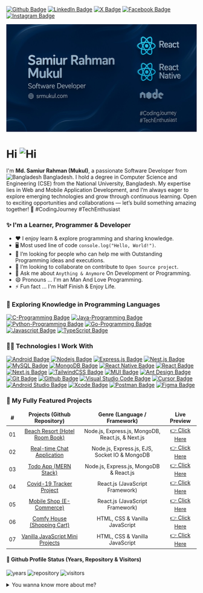 [![Github Badge](https://img.shields.io/badge/Github-0077B5?style=for-the-badge&logo=github&logoColor=white)](https://www.github.com/SamiurRahmanMukul)
[![LinkedIn Badge](https://img.shields.io/badge/LinkedIn-0077B5?style=for-the-badge&logo=linkedin&logoColor=white)](https://www.linkedin.com/in/SamiurRahmanMukul)
[![X Badge](https://img.shields.io/badge/Twitter-000000?style=for-the-badge&logo=x&logoColor=white)](https://x.com/SamiurRahMukul)
[![Facebook Badge](https://img.shields.io/badge/Facebook-1877F2?style=for-the-badge&logo=facebook&logoColor=white)](https://www.facebook.com/SamiurRahmanMukul)
[![Instagram Badge](https://img.shields.io/badge/Instagram-E4405F?style=for-the-badge&logo=instagram&logoColor=white)](https://www.instagram.com/samiur_rahman_mukul)

![Github Banner](https://raw.githubusercontent.com/SamiurRahmanMukul/SamiurRahmanMukul/main/assets/github-banner-v4.1.png)

# Hi <img src="https://user-images.githubusercontent.com/1303154/88677602-1635ba80-d120-11ea-84d8-d263ba5fc3c0.gif" width="28px" alt="Hi">

I'm **Md. Samiur Rahman (Mukul)**, a passionate Software Developer from <img src="https://flagcdn.com/16x12/bd.png" width="16" height="12" alt="Bangladesh"> Bangladesh. I hold a degree in Computer Science and Engineering (CSE) from the National University, Bangladesh. My expertise lies in Web and Mobile Application Development, and I’m always eager to explore emerging technologies and grow through continuous learning. Open to exciting opportunities and collaborations — let’s build something amazing together! 🚀 #CodingJourney #TechEnthusiast

### ✨ I'm a Learner, Programmer & Developer

- ❤️ I enjoy learn & explore programming and sharing knowledge. <br/>
- 🖥️ Most used line of code `console.log("Hello, World!")`. <br/>
- 🤔 I’m looking for people who can help me with Outstanding Programming ideas and executions. <br/>
- 👯 I’m looking to collaborate on contribute to `Open Source project`. <br/>
- 💬 Ask me about `Anything & Anymore` On Development or Programming. <br/>
- 😄 Pronouns ... I'm an Man And Love Programming. <br/>
- ⚡ Fun fact ... I'm Half Finish & Enjoy Life. <br/>

### 🏫 Exploring Knowledge in Programming Languages

[![C-Programming Badge](https://img.shields.io/badge/-C_Programmign_Language-blue?style=for-the-badge&labelColor=black&logo=c&logoColor=blue)](https://devdocs.io/c)
[![Java-Programming Badge](https://img.shields.io/badge/-Java_Programmign_Language-red?style=for-the-badge&labelColor=black&logo=java&logoColor=red)](https://docs.oracle.com/en/java)
[![Python-Programming Badge](https://img.shields.io/badge/-Python_Programmign_Language-4B8BBE?style=for-the-badge&labelColor=black&logo=python&logoColor=4B8BBE)](https://docs.python.org/3)
[![Go-Programming Badge](https://img.shields.io/badge/-Go_Programmign_Language-00ADD8?style=for-the-badge&labelColor=black&logo=go&logoColor=00ADD8)](https://go.dev/doc)
[![Javascript Badge](https://img.shields.io/badge/-JavaScript_Programmign_Language-yellow?style=for-the-badge&labelColor=black&logo=javascript&logoColor=yellow)](https://www.w3schools.com/js/default.asp)
[![TypeScript Badge](https://img.shields.io/badge/-TypeScript_Programmign_Language-blue?style=for-the-badge&labelColor=black&logo=typescript&logoColor=blue)](https://www.typescriptlang.org/docs)

### 👩‍💻 Technologies I Work With

[![Android Badge](https://img.shields.io/badge/-Android%20APP%20Development-3C873A?style=for-the-badge&labelColor=black&logo=android&logoColor=3C873A)](https://developer.android.com/docs)
[![Nodejs Badge](https://img.shields.io/badge/-Node.js-3C873A?style=for-the-badge&labelColor=black&logo=node.js&logoColor=3C873A)](https://nodejs.org/en/docs)
[![Express.js Badge](https://img.shields.io/badge/-Express.js-303030?style=for-the-badge&labelColor=black&logo=express&logoColor=white)](https://expressjs.com/en/5x/api.html)
[![Nest.js Badge](https://img.shields.io/badge/-Nest.js-E0234E?style=for-the-badge&labelColor=black&logo=nestjs&logoColor=white)](https://docs.nestjs.com)
[![MySQL Badge](https://img.shields.io/badge/-MySQL-F29111?style=for-the-badge&labelColor=black&logo=mysql&logoColor=white)](https://dev.mysql.com/doc)
[![MongoDB Badge](https://img.shields.io/badge/-MongoDB-4EA94B?style=for-the-badge&labelColor=black&logo=mongodb&logoColor=4EA94B)](https://docs.mongodb.com)
[![React Native Badge](https://img.shields.io/badge/-React_Native-61DBFB?style=for-the-badge&labelColor=black&logo=react&logoColor=61DBFB)](https://reactnative.dev/docs/getting-started)
[![React Badge](https://img.shields.io/badge/-React.js-61DBFB?style=for-the-badge&labelColor=black&logo=react&logoColor=61DBFB)](https://react.dev/reference/react)
[![Next.js Badge](https://img.shields.io/badge/-Next.js-303030?style=for-the-badge&labelColor=black&logo=next.js&logoColor=white)](https://nextjs.org/docs)
[![TailwindCSS Badge](https://img.shields.io/badge/-Tailwind_CSS-38B2AC?style=for-the-badge&labelColor=black&logo=tailwind-css&logoColor=white)](https://tailwindcss.com/docs/installation)
[![MUI Badge](https://img.shields.io/badge/-MUI-007FFF?style=for-the-badge&labelColor=black&logo=mui&logoColor=white)](https://mui.com/material-ui/getting-started)
[![Ant Design Badge](https://img.shields.io/badge/-Ant_Design-0170FE?style=for-the-badge&labelColor=black&logo=ant-design&logoColor=white)](https://ant.design/components/overview)
[![Git Badge](https://img.shields.io/badge/-Git-F05032?style=for-the-badge&labelColor=black&logo=git&logoColor=F05032)](https://git-scm.com/downloads)
[![Github Badge](https://img.shields.io/badge/-Github-4078c0?style=for-the-badge&labelColor=black&logo=github&logoColor=white)](https://github.com)
[![Visual Studio Code Badge](https://img.shields.io/badge/-Visual_Studio_Code-007ACC?style=for-the-badge&labelColor=black&logo=visual-studio-code&logoColor=007ACC)](https://code.visualstudio.com)
[![Cursor Badge](https://img.shields.io/badge/-Cursor-000000?style=for-the-badge&labelColor=black&logo=cursor&logoColor=white)](https://cursor.sh)
[![Android Studio Badge](https://img.shields.io/badge/-Android_Studio-3DDC84?style=for-the-badge&labelColor=black&logo=android-studio&logoColor=white)](https://developer.android.com/studio)
[![Xcode Badge](https://img.shields.io/badge/-Xcode-147EFB?style=for-the-badge&labelColor=black&logo=xcode&logoColor=white)](https://developer.apple.com/xcode)
[![Postman Badge](https://img.shields.io/badge/-Postman-FF6C37?style=for-the-badge&labelColor=black&logo=postman&logoColor=white)](https://www.postman.com)
[![Figma Badge](https://img.shields.io/badge/-Figma-F24E1E?style=for-the-badge&labelColor=black&logo=figma&logoColor=white)](https://www.figma.com)

### 🏢 My Fully Featured Projects

<table>
  <thead align="center">
    <tr >
      <td><b>#</b></td>
      <td><b>Projects (Github Repository)</b></td>
      <td><b>Genre (Language / Framework)</b></td>
      <td><b>Live Preview</b></td>
    </tr>
  </thead>
  <tbody align="center">
    <tr>
      <td>01</td>
      <td><a href="https://github.com/SamiurRahmanMukul/Hotel-Room-Booking-System" target="_blank">Beach Resort (Hotel Room Book)</a></td>
      <td>Node.js, Express.js, MongoDB, React.js, & Next.js</td>
      <td><a href="https://mukul-beach-resort.vercel.app/" target="_blank">👉 Click Here</a></td>
    </tr>
    <tr>
      <td>02</td>
      <td><a href="https://github.com/SamiurRahmanMukul/Node-MongoDB-Chat-Application" target="_blank">Real-time Chat Application</a></td>
      <td>Node.js, Express.js, EJS, Socket IO & MongoDB</td>
      <td><a href="https://mukul-chat-application.herokuapp.com" target="_blank">👉 Click Here</a></td>
    </tr>
    <tr>
      <td>03</td>
      <td><a href="https://github.com/SamiurRahmanMukul/Complete-MERN-TODO-Application" target="_blank">Todo App (MERN Stack)</a></td>
      <td>Node.js, Express.js, MongoDB & React.js</td>
     <td><a href="https://mukul-todo-app.netlify.app" target="_blank">👉 Click Here</a></td>
    </tr>
    <tr>
      <td>04</td>
      <td><a href="https://github.com/SamiurRahmanMukul/React-Project-COVID-19-Tracker" target="_blank">Covid-19 Tracker Project</a></td>
      <td>React.js (JavaScript Framework)</td>
      <td><a href="https://covid-19-tracker-with-mukul.netlify.app" target="_blank">👉 Click Here</a></td>
    </tr>
    <tr>
      <td>05</td>
      <td><a href="https://github.com/SamiurRahmanMukul/React-E-Commerse-Project-Mobile-Shop" target="_blank">Mobile Shop (E-Commerce)</a></td>
      <td>React.js (JavaScript Framework)</td>
      <td><a href="https://react-e-commerse-project-mobile-shop.netlify.app" target="_blank">👉 Click Here</a></td>
    </tr>
    <tr>
      <td>06</td>
      <td><a href="https://github.com/SamiurRahmanMukul/Comfy-House-JavaScript-Sopping-Cart" target="_blank">Comfy House (Shopping Cart)</a></td>
      <td>HTML, CSS & Vanilla JavaScript</td>
      <td><a href="https://samiurrahmanmukul.github.io/Comfy-House-JavaScript-Sopping-Cart" target="_blank">👉 Click Here</a></td>
    </tr>
    <tr>
      <td>07</td>
      <td><a href="https://github.com/SamiurRahmanMukul/Vanila-JavaScript-Project" target="_blank">Vanilla JavaScript Mini Projects</a></td>
      <td>HTML, CSS & Vanilla JavaScript</td>
      <td><a href="https://samiurrahmanmukul.github.io/Vanila-JavaScript-Project" target="_blank">👉 Click Here</a></td>
    </tr>
  </tbody>
</table>

#### 🎯 Github Profile Status (Years, Repository & Visitors)

![years](https://badges.pufler.dev/years/SamiurRahmanMukul)
![repository](https://badges.pufler.dev/repos/SamiurRahmanMukul)
![visitors](https://komarev.com/ghpvc/?username=SamiurRahmanMukul)

<details>
  <summary>
    You wanna know more about me?
  </summary>

I love learning and sharing knowledge and putting `tutorials, courses, posts & open source project` together for helping other developers.

#### ⭐ Github Stats & Most Used Language

![SamiurRahmanMukul's github Starts](https://github-readme-stats.vercel.app/api?username=SamiurRahmanMukul&count_private=true&theme=tokyonight&hide=contribs,prs)

![SamiurRahmanMukul's github Starts](https://github-readme-stats.vercel.app/api/top-langs/?username=SamiurRahmanMukul&layout=compact&count_private=true&theme=tokyonight&hide=contribs,prs)

</details>
